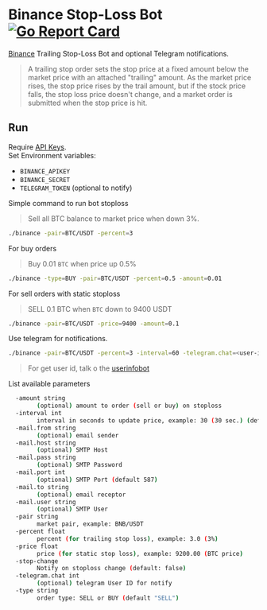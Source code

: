 # Binance Stop-Loss Bot [![Go Report Card](https://goreportcard.com/badge/github.com/giansalex/binance-stoploss)](https://goreportcard.com/report/github.com/giansalex/binance-stoploss)

[Binance](https://binance.com/) Trailing Stop-Loss Bot and optional Telegram notifications. 

> A trailing stop order sets the stop price at a fixed amount below the market price with an attached "trailing" amount. As the market price rises, the stop price rises by the trail amount, but if the stock price falls, the stop loss price doesn't change, and a market order is submitted when the stop price is hit.

## Run

Require [API Keys](https://www.binance.com/en/usercenter/settings/api-management).    
Set Environment variables:
- `BINANCE_APIKEY`
- `BINANCE_SECRET`
- `TELEGRAM_TOKEN` (optional to notify)

Simple command to run bot stoploss
> Sell all BTC balance to market price when down 3%.
```sh
./binance -pair=BTC/USDT -percent=3
```

For buy orders
> Buy 0.01 `BTC` when price up 0.5%
```sh
./binance -type=BUY -pair=BTC/USDT -percent=0.5 -amount=0.01
```

For sell orders with static stoploss
> SELL 0.1 BTC when `BTC` down to 9400 USDT
```sh
./binance -pair=BTC/USDT -price=9400 -amount=0.1
```

Use telegram for notifications.
```sh
./binance -pair=BTC/USDT -percent=3 -interval=60 -telegram.chat=<user-id>
```
> For get user id, talk o the [userinfobot](https://t.me/userinfobot)

List available parameters 
```sh
  -amount string
        (optional) amount to order (sell or buy) on stoploss
  -interval int
        interval in seconds to update price, example: 30 (30 sec.) (default 30)
  -mail.from string
        (optional) email sender
  -mail.host string
        (optional) SMTP Host
  -mail.pass string
        (optional) SMTP Password
  -mail.port int
        (optional) SMTP Port (default 587)
  -mail.to string
        (optional) email receptor
  -mail.user string
        (optional) SMTP User
  -pair string
        market pair, example: BNB/USDT
  -percent float
        percent (for trailing stop loss), example: 3.0 (3%)
  -price float
        price (for static stop loss), example: 9200.00 (BTC price)
  -stop-change
        Notify on stoploss change (default: false)
  -telegram.chat int
        (optional) telegram User ID for notify
  -type string
        order type: SELL or BUY (default "SELL")

```
